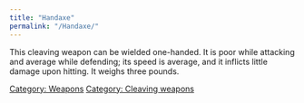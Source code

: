 ```yaml
---
title: "Handaxe"
permalink: "/Handaxe/"
---
```


This cleaving weapon can be wielded one-handed. It is poor while
attacking and average while defending; its speed is average, and it
inflicts little damage upon hitting. It weighs three pounds.

[Category: Weapons](Category:_Weapons "wikilink") [Category: Cleaving
weapons](Category:_Cleaving_weapons "wikilink")